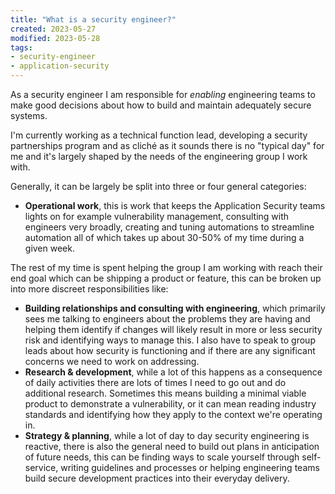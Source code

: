```yaml
---
title: "What is a security engineer?"
created: 2023-05-27
modified: 2023-05-28
tags:
- security-engineer
- application-security
---
```


As a security engineer I am responsible for *enabling* engineering teams to make good decisions about how to build and maintain adequately secure systems.

I'm currently working as a technical function lead, developing a security partnerships program and as cliché as it sounds there is no "typical day" for me and it's largely shaped by the needs of the engineering group I work with. 

Generally, it can be largely be split into three or four general categories:
- **Operational work**, this is work that keeps the Application Security teams lights on for example vulnerability management, consulting with engineers very broadly, creating and tuning automations to streamline automation all of which takes up about 30-50% of my time during a given week.

The rest of my time is spent helping the group I am working with reach their end goal which can be shipping a product or feature, this can be broken up into more discreet responsibilities like:
- **Building relationships and consulting with engineering**, which primarily sees me talking to engineers about the problems they are having and helping them identify if changes will likely result in more or less security risk and identifying ways to manage this. I also have to speak to group leads about how security is functioning and if there are any significant concerns we need to work on addressing.
- **Research & development**, while a lot of this happens as a consequence of daily activities there are lots of times I need to go out and do additional research. Sometimes this means building a minimal viable product to demonstrate a vulnerability, or it can mean reading industry standards and identifying how they apply to the context we're operating in.
- **Strategy & planning**, while a lot of day to day security engineering is reactive, there is also the general need to build out plans in anticipation of future needs, this can be finding ways to scale yourself through self-service, writing guidelines and processes or helping engineering teams build secure development practices into their everyday delivery.